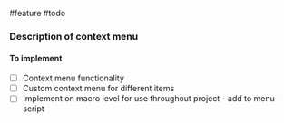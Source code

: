 #feature 
#todo 

### Description of context menu

#### To implement
- [ ] Context menu functionality 
- [ ] Custom context menu for different items
- [ ] Implement on macro level for use throughout project - add to menu script